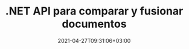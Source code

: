 ---
############################# Static ############################
layout: "product"
date: 2021-04-27T09:31:06+03:00
draft: false

product: "Comparison"
product_tag: "comparison"
platform: ".NET"
platform_tag: "net"

############################# Head ############################
head_title: "API de comparación de documentos de C# .NET | Comparar y combinar PDF Word Excel Web y texto"
head_description: "API de comparación de documentos C# .NET. Compare y fusione PDF Word DOC DOCX, hoja de cálculo de Excel, PPT, PPTX, HTML, EMLX MSG, VSDX, DXF DWG y formatos de archivo de imagen."

############################# Header ############################
title: ".NET API para comparar y fusionar documentos"
description: "Desarrolle aplicaciones .NET utilizando la API de comparación de documentos para comparar y verificar las diferencias en contenido y estilo entre documentos del mismo formato."
button:
    enable: true
    icon: "fas fa-arrow-down"
    label: "Descargue prueba gratis"
    link: "https://downloads.groupdocs.com/comparison/net"

############################# SubMenu ############################
submenu:
    enable: true
    
    left:
        img_alt: "GroupDocs.Comparison for .NET"
        image: "/border/groupdocs-comparison-net.svg"
        product: "GroupDocs.Comparison"
        platform: ".NET"

    middle:
        button:
            # button loop
            - link: "#overview"
              text: "Visión de conjunto"

            # button loop
            - link: "#features"
              text: "Características"

            # button loop
            - link: "#support"
              text: "Support"

            # button loop
            - link: "https://products.groupdocs.app/comparison"
              text: "Live Demo"

            # button loop
            - link: "https://purchase.groupdocs.com/pricing/comparison/net"
              text: "Precios"

    right:
        link_download: "https://downloads.groupdocs.com/comparison"
        link_learn: "https://docs.groupdocs.com/comparison/net/"
        link_buy: "https://purchase.groupdocs.com"

############################# Overview ############################
overview:
    enable: true
    example_image: "/border/Comparison-example.jpg"
    content: |
      GroupDocs.Comparison for .NET API is a fast and reliable solution to build difference checker applications among documents of same format in C#, ASP.NET or other .NET related technologies. The .NET compare library supports checking differences in both, content as well as the text style of popular image and document formats such as PDF, HTML, Outlook email, oficina de Microsoft Word documents, Excel spreadsheets, PowerPoint presentations, OneNote, Visio diagrams, text and images. The comparison can be done to detect content changes for words, paragraphs and characters while providing a comparison document that lists summary of differences. GroupDocs.Comparison for .NET API can easily extract basic information of source document. It can also fetch, compare and save simple, password enables, as well as encrypted documents via file or stream.  
        
      GroupDocs.Comparison for .NET se puede utilizar para desarrollar aplicaciones en cualquier entorno de desarrollo que se dirija a la plataforma .NET. Es compatible con todos los lenguajes basados en .NET y es compatible con los sistemas operativos más populares (Windows, Linux, MacOS) donde se pueden instalar marcos Mono o .NET (incluido .NET Core).
    examples:
      enable: true
      
      
    tabs:
      enable: true
      
      ## TAB ONE ##
      tab_one:
        description: |
          A continuación se muestra una descripción general de GroupDocs.Comparison para .NET:
      
        right:
          enable: true
          icon: "fab fa-html5"
          title: "Visión de conjunto"
          content: |
            * Comparación de documentos
            * Comparación de archivos HTML
            * Comparación de PDF
            * Comparación de diagramas
            * Comparar contenido de archivo
            * Comparar estilo de textos
      
      ## TAB TWO ##
      tab_two:
        description: |
          GroupDocs.Comparison para .NET es compatible con todos los [formatos de archivo de documentos] populares (https://docs.groupdocs.com/comparison/net/supported-document-formats/), incluidos: oficina de Microsoft, PDF, imágenes y muchos otros.
        left:
          enable: true
          table:
            # table loop
            - title: "Microsoft Office"
              content: |
                * **Word:** [DOC](https://products.groupdocs.com/comparison/net/doc/), [DOCX](https://products.groupdocs.com/comparison/net/docx/), [DOCM](https://products.groupdocs.com/comparison/net/docm/), [DOT](https://products.groupdocs.com/comparison/net/dot/), [DOTX](https://products.groupdocs.com/comparison/net/dotx/), [DOTM](https://products.groupdocs.com/comparison/net/dotm/), [RTF](https://products.groupdocs.com/comparison/net/rtf/), [TXT](https://products.groupdocs.com/comparison/net/txt/)
                * **Excel:** [XLS](https://products.groupdocs.com/comparison/net/xls/), [XLSX](https://products.groupdocs.com/comparison/net/xlsx/), [XLSM](https://products.groupdocs.com/comparison/net/xlsm/), [XLSB](https://products.groupdocs.com/comparison/net/xlsb/), [XLTM](https://products.groupdocs.com/comparison/net/xltm/), [XLT](https://products.groupdocs.com/comparison/net/xlt/), [XLTM](https://products.groupdocs.com/comparison/net/xltm/), [XLTX](https://products.groupdocs.com/comparison/net/xltx/), [XLAM](https://products.groupdocs.com/comparison/net/xlam/), [SXC](https://products.groupdocs.com/comparison/net/sxc/), [SpreadsheetML](https://products.groupdocs.com/comparison/net/xml/)
                * **PowerPoint:** [PPT](https://products.groupdocs.com/comparison/net/ppt/), [PPTX](https://products.groupdocs.com/comparison/net/pptx/), [PPS](https://products.groupdocs.com/comparison/net/pps/), [PPSX](https://products.groupdocs.com/comparison/net/ppsx/), [PPSM](https://products.groupdocs.com/comparison/net/ppsm/), [POT](https://products.groupdocs.com/comparison/net/pot/), [POTM](https://products.groupdocs.com/comparison/net/potm/), [POTX](https://products.groupdocs.com/comparison/net/potx/), [PPTM](https://products.groupdocs.com/comparison/net/pptm/)
                * **Visio:** [VSD](https://products.groupdocs.com/comparison/net/vsd/), [VDX](https://products.groupdocs.com/comparison/net/vdx/), [VSS](https://products.groupdocs.com/comparison/net/vss/), [VSSX](https://products.groupdocs.com/comparison/net/vssx/), [VSX](https://products.groupdocs.com/comparison/net/vsx/), [VST](https://products.groupdocs.com/comparison/net/vst/), [VSTX](https://products.groupdocs.com/comparison/net/vstx/), [VTX](https://products.groupdocs.com/comparison/net/vtx/), [VSDX](https://products.groupdocs.com/comparison/net/vsdx/), [VDW](https://products.groupdocs.com/comparison/net/vdw/), [VSTM](https://products.groupdocs.com/comparison/net/vstm/), [VSSM](https://products.groupdocs.com/comparison/net/vssm/), [VSDM](https://products.groupdocs.com/comparison/net/vsdm/)
                * **Outlook:** [MSG](https://products.groupdocs.com/comparison/net/msg/), [EML](https://products.groupdocs.com/comparison/net/eml/), [EMLX](https://products.groupdocs.com/comparison/net/emlx/), [PST](https://products.groupdocs.com/comparison/net/pst/), [OST](https://products.groupdocs.com/comparison/net/ost/)
                * **OneNote:** [ONE](https://products.groupdocs.com/comparison/net/one/)

        right:
          enable: true
          table:
            # table loop
            - title: "Otros formatos"
              content: |
                * **Lenguajes de programación**: CS, Java, CPP, JS, PY, RB, PL, ASM, GROOVY, JSON, ActionScript, PHP, SQL, LOG, DIFF, LESS, SCALA
                * **Documento abierto**: ODT, OTT, ODS, ODP, OTP
                * **Portátil**: PDF, MOBI
                * **AutoCAD**: DXF, DWG
                * **Correo electrónico**: EML, EMLX, MSG
                * **Imágenes**: JPEG, BMP, PNG, GIF, DCM, DICOM, DjVu
                * **Web**: HTM, HTML, MHTML
                * **Texto**: TXT

      ## TAB THREE ##
      tab_three:
        description: |
          GroupDocs.Comparison para .NET es compatible con los siguientes sistemas operativos, marcos y administrador de paquetes:
      
        left:
          enable: true
          table:
            # table loop
            - icon: "fab fa-windows"
              title: "Sistemas operativos"
              content: |
                * Windows Desktop
                * Windows Server
                * Windows Azure
                * Linux
                * MacOS

            # table loop
            - icon: "fas fa-code"
              title: "Marcos compatibles"
              content: |
                * .NET Framework 2.0 o superior
                * Mono Framework 1.2 o superior
                * .NET estándar 2.0
                * .NET Core 2.0

        right:
          enable: true
          table:
            # table loop
            - icon: "fas fa-box"
              title: "Gerente de empaquetación"
              content: |
                * NuGet

            # table loop
            - icon: "fas fa-tools"
              title: "Entornos de desarrollo"
              content: |
                * Microsoft Visual Studio
                * Xamarin.Android
                * Xamarin.IOS
                * Xamarin.Mac
                * MonoDevelop

############################# Features ############################
features:
    enable: true
    title: "GroupDocs. Comparación para características de .NET"

    feature:
      # feature loop
      - icon: "fas fa-copy"
        content: "Identificar las diferencias en el contenido y los estilos de fuente"

      # feature loop
      - icon: "fas fa-eye"
        content: "Guarde un informe resumido de todas las diferencias encontradas después de la comparación de archivos"

      # feature loop
      - icon: "fas fa-bolt"
        content: "Aplicar o rechazar cambios después de analizar las diferencias y exportar el archivo resultante"
      
      # feature loop
      - icon: "fas fa-file-powerpoint"
        content: "Compatibilidad con la funcionalidad de \"Control de cambios\" de Microsoft Word al comparar archivos de Word"

      # feature loop
      - icon: "fas fa-code"
        content: "Únicamente detectar cambios provenientes de cada documento que se compara"

      # feature loop
      - icon: "fas fa-cloud"
        content: "Leer y enviar documentos a través de flujos"

      # feature loop
      - icon: "fas fa-remove-format"
        content: "Licencias medidas: facturación según el uso de la API"

      # feature loop
      - icon: "fas fa-comment-slash"
        content: "Comparar varios documentos de origen con un único documento de destino"

      # feature loop
      - icon: "fas fa-location-arrow"
        content: "Compare páginas específicas de archivos de Word entre sí: acepte o rechace todos los cambios en un solo documento de Word"

      # feature loop
      - icon: "fas fa-border-all"
        content: "Combinar hasta 3 documentos de Word y comparar fórmulas utilizadas en archivos de Word"

      # feature loop
      - icon: "fas fa-wrench"
        content: "Obtener información sobre documentos de filePath"

      # feature loop
      - icon: "fas fa-columns"
        content: "Guardar el resultado de la comparación HTML como imágenes"

      # feature loop
      - icon: "fas fa-file-word"
        content: "Opción para mostrar u ocultar contenido eliminado"

      # feature loop
      - icon: "fas fa-envelope"
        content: "Opción para activar o desactivar la comparación de estilos de documentos"

      # feature loop
      - icon: "fas fa-print"
        content: "Especificar cadenas para marcar elementos insertados, eliminados y de cambio de estilo en el documento de comparación"

      # feature loop
      - icon: "fas fa-file-archive"
        content: "Especifique el separador de palabras y el color de fuente para estilizar el texto comparado"

      # feature loop
      - icon: "fas fa-lock"
        content: "Calcule las coordenadas correctas de los cambios en PDF, Word, diapositivas y diagramas de PowerPoint"

      # feature loop
      - icon: "fas fa-file-code"
        content: "Comparar archivos protegidos con contraseña"
      
      # feature loop
      - icon: "fas fa-fill-drip"
        content: "Comparar títulos de gráficos en hojas de cálculo: generar gráficos en los archivos de celdas resultantes"

      # feature loop
      - icon: "fas fa-file-excel"
        content: "Autodimensionar las formas automáticas en el archivo resultante del documento de celdas"

      # feature loop
      - icon: "fas fa-heading"
        content: "Acceda a la página de resumen detallado para detectar cambios entre los archivos de documentos de origen y de destino"

      # feature loop
      - icon: "fas fa-project-diagram"
        content: "Compare los archivos de lenguaje de secuencias de comandos y programación más populares"

      # feature loop
      - icon: "fas fa-cube"
        content: "Compare múltiples (más de dos) documentos PDF, Word, Excel, diagramas, correo electrónico, texto y OneNote"

      # feature loop
      - icon: "fab fa-uncharted"
        content: "Comparar encabezado y pie de página de formatos de archivo admitidos"

      # feature loop
      - icon: "fab fa-uncharted"
        content: "Compare marcadores, variables y propiedades personalizadas de formatos de documentos de Word"

    more_feature:
      # more_feature_loop
      - title: "Compare documentos fácilmente usando la API de .NET"
        content: |
          GroupDocs.Comparison for .NET API le brinda una manera fácil y eficiente de comparar sus archivos. El siguiente es un ejemplo que muestra cómo comparar dos documentos DOCX usando C#:

          ```cs
          string source = @"source.docx";
          string target = @"target.docx";
          Comparer comparer = new Comparer();

          ICompareResult result = comparer.Compare(source, target, new ComparisonSettings());
          ```
      # more_feature_loop
      - title: "Elija el nivel de detalle para la comparación"
        content: "Con GroupDocs.Comparison for .NET puede especificar hasta qué punto desea que se comparen los documentos. Puede elegir entre, bajo (comparar texto palabra por palabra con precisión para cuadrícula de imágenes = 50), medio (comparar texto carácter por carácter con precisión para cuadrícula de imágenes = 100) o alto (comparar texto carácter por carácter con precisión para cuadrícula de imágenes = 150)."

      # more_feature_loop
      - title: "Compatibilidad con la comparación de estilos de texto"
        content: |
          GroupDocs.Comparison para .NET ofrece una función para comparar el estilo de texto.

          Mientras se comparan las palabras y los caracteres de los documentos, se pueden comparar el nombre de la fuente, el tamaño de la fuente, el color de la fuente, el estilo de la fuente (negrita, cursiva, subrayado, versalitas, hipervínculo) y el color del subrayado (si corresponde) para encontrar diferencias.

          Al comparar párrafos, puede comparar estilos como alineación de párrafo, sangría (sangría izquierda, sangría derecha), espaciado de párrafo (espacio después, espacio antes), sangría de primera línea y espacio entre líneas.

          GroupDocs.Comparison para .NET también admite la comparación de otras secciones de una página, cuando corresponda, como la distancia del pie de página, la altura y la orientación de la página, los márgenes (izquierdo, derecho, superior e inferior), el ancho de la línea del borde y el color del borde.

############################# Support ############################
support:
    enable: true

############################# Solutions ############################
solutions:
    enable: true
    title: "GroupDocs.Comparison ofrece API de visualización de documentos para otros entornos de desarrollo populares"

    solution:
        # solution loop
        - img_alt: "GroupDocs.Comparison for Java"
          image: "/border/groupdocs-comparison-java.svg"
          product: "GroupDocs.Comparison"
          platform: "Java"
          link: "/comparison/java/"

############################# Back to top ###############################
back_to_top:
  enable: true
---